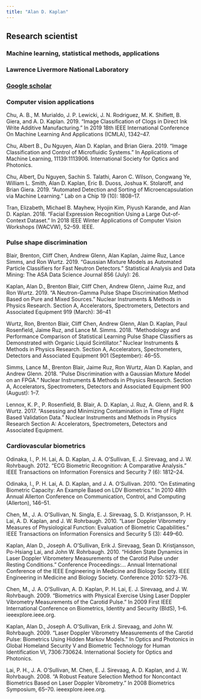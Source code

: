```yaml
---
title: "Alan D. Kaplan"
---
```


## Research scientist
### Machine learning, statistical methods, applications
### Lawrence Livermore National Laboratory
### [Google scholar](https://scholar.google.com/citations?user=ZwBxbEUAAAAJ&hl=en)

### Computer vision applications
Chu, A. B., M. Murialdo, J. P. Lewicki, J. N. Rodriguez, M. K. Shiflett, B. Giera, and A. D. Kaplan. 2019. “Image Classification of Clogs in Direct Ink Write Additive Manufacturing.” In 2019 18th IEEE International Conference On Machine Learning And Applications (ICMLA), 1342–47.

Chu, Albert B., Du Nguyen, Alan D. Kaplan, and Brian Giera. 2019. “Image Classification and Control of Microfluidic Systems.” In Applications of Machine Learning, 11139:1113906. International Society for Optics and Photonics.

Chu, Albert, Du Nguyen, Sachin S. Talathi, Aaron C. Wilson, Congwang Ye, William L. Smith, Alan D. Kaplan, Eric B. Duoss, Joshua K. Stolaroff, and Brian Giera. 2019. “Automated Detection and Sorting of Microencapsulation via Machine Learning.” Lab on a Chip 19 (10): 1808–17.

Tran, Elizabeth, Michael B. Mayhew, Hyojin Kim, Piyush Karande, and Alan D. Kaplan. 2018. “Facial Expression Recognition Using a Large Out-of-Context Dataset.” In 2018 IEEE Winter Applications of Computer Vision Workshops (WACVW), 52–59. IEEE.

### Pulse shape discrimination
Blair, Brenton, Cliff Chen, Andrew Glenn, Alan Kaplan, Jaime Ruz, Lance Simms, and Ron Wurtz. 2019. “Gaussian Mixture Models as Automated Particle Classifiers for Fast Neutron Detectors.” Statistical Analysis and Data Mining: The ASA Data Science Journal 856 (July): 26.

Kaplan, Alan D., Brenton Blair, Cliff Chen, Andrew Glenn, Jaime Ruz, and Ron Wurtz. 2019. “A Neutron-Gamma Pulse Shape Discrimination Method Based on Pure and Mixed Sources.” Nuclear Instruments & Methods in Physics Research. Section A, Accelerators, Spectrometers, Detectors and Associated Equipment 919 (March): 36–41

Wurtz, Ron, Brenton Blair, Cliff Chen, Andrew Glenn, Alan D. Kaplan, Paul Rosenfield, Jaime Ruz, and Lance M. Simms. 2018. “Methodology and Performance Comparison of Statistical Learning Pulse Shape Classifiers as Demonstrated with Organic Liquid Scintillator.” Nuclear Instruments & Methods in Physics Research. Section A, Accelerators, Spectrometers, Detectors and Associated Equipment 901 (September): 46–55.

Simms, Lance M., Brenton Blair, Jaime Ruz, Ron Wurtz, Alan D. Kaplan, and Andrew Glenn. 2018. “Pulse Discrimination with a Gaussian Mixture Model on an FPGA.” Nuclear Instruments & Methods in Physics Research. Section A, Accelerators, Spectrometers, Detectors and Associated Equipment 900 (August): 1–7.

Lennox, K. P., P. Rosenfield, B. Blair, A. D. Kaplan, J. Ruz, A. Glenn, and R. & Wurtz. 2017. “Assessing and Minimizing Contamination in Time of Flight Based Validation Data.” Nuclear Instruments and Methods in Physics Research Section A: Accelerators, Spectrometers, Detectors and Associated Equipment.

### Cardiovascular biometrics
Odinaka, I., P. H. Lai, A. D. Kaplan, J. A. O’Sullivan, E. J. Sirevaag, and J. W. Rohrbaugh. 2012. “ECG Biometric Recognition: A Comparative Analysis.” IEEE Transactions on Information Forensics and Security 7 (6): 1812–24.

Odinaka, I., P. H. Lai, A. D. Kaplan, and J. A. O’Sullivan. 2010. “On Estimating Biometric Capacity: An Example Based on LDV Biometrics.” In 2010 48th Annual Allerton Conference on Communication, Control, and Computing (Allerton), 146–51.

Chen, M., J. A. O’Sullivan, N. Singla, E. J. Sirevaag, S. D. Kristjansson, P. H. Lai, A. D. Kaplan, and J. W. Rohrbaugh. 2010. “Laser Doppler Vibrometry Measures of Physiological Function: Evaluation of Biometric Capabilities.” IEEE Transactions on Information Forensics and Security 5 (3): 449–60.

Kaplan, Alan D., Joseph A. O’Sullivan, Erik J. Sirevaag, Sean D. Kristjansson, Po-Hsiang Lai, and John W. Rohrbaugh. 2010. “Hidden State Dynamics in Laser Doppler Vibrometery Measurements of the Carotid Pulse under Resting Conditions.” Conference Proceedings:... Annual International Conference of the IEEE Engineering in Medicine and Biology Society. IEEE Engineering in Medicine and Biology Society. Conference 2010: 5273–76.

Chen, M., J. A. O’Sullivan, A. D. Kaplan, P. H. Lai, E. J. Sirevaag, and J. W. Rohrbaugh. 2009. “Biometrics with Physical Exercise Using Laser Doppler Vibrometry Measurements of the Carotid Pulse.” In 2009 First IEEE International Conference on Biometrics, Identity and Security (BIdS), 1–6. ieeexplore.ieee.org.

Kaplan, Alan D., Joseph A. O’Sullivan, Erik J. Sirevaag, and John W. Rohrbaugh. 2009. “Laser Doppler Vibrometry Measurements of the Carotid Pulse: Biometrics Using Hidden Markov Models.” In Optics and Photonics in Global Homeland Security V and Biometric Technology for Human Identification VI, 7306:730624. International Society for Optics and Photonics.

Lai, P. H., J. A. O’Sullivan, M. Chen, E. J. Sirevaag, A. D. Kaplan, and J. W. Rohrbaugh. 2008. “A Robust Feature Selection Method for Noncontact Biometrics Based on Laser Doppler Vibrometry.” In 2008 Biometrics Symposium, 65–70. ieeexplore.ieee.org.
